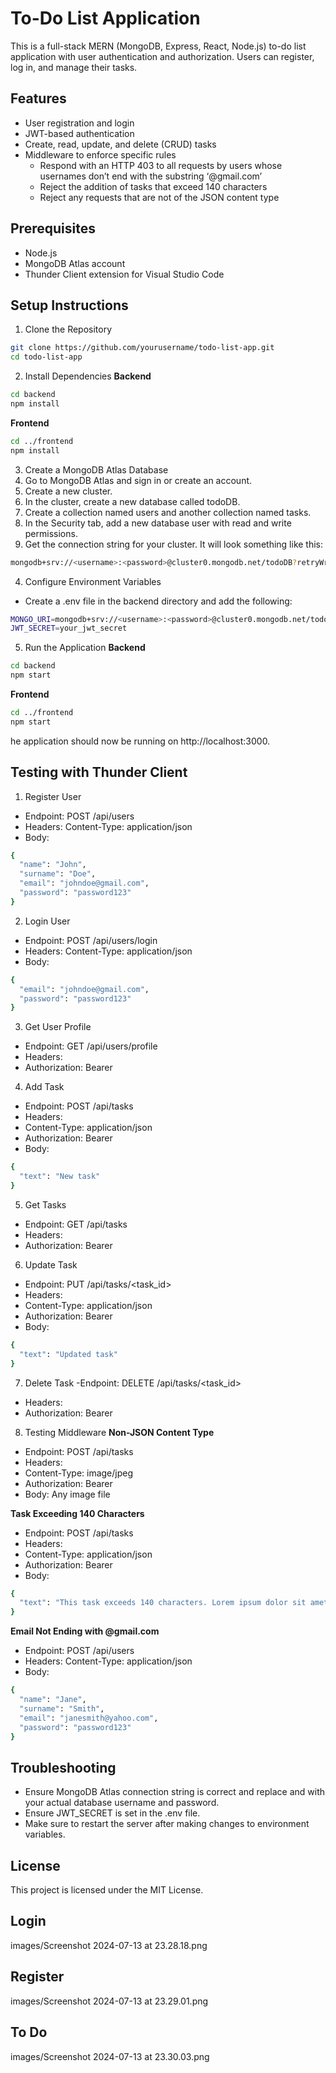 # To-Do List Application

This is a full-stack MERN (MongoDB, Express, React, Node.js) to-do list application with user authentication and authorization. Users can register, log in, and manage their tasks.

## Features
- User registration and login
- JWT-based authentication
- Create, read, update, and delete (CRUD) tasks
- Middleware to enforce specific rules
    - Respond with an HTTP 403 to all requests by users whose usernames don’t end with the substring ‘@gmail.com’
    - Reject the addition of tasks that exceed 140 characters
    - Reject any requests that are not of the JSON content type


## Prerequisites
- Node.js
- MongoDB Atlas account
- Thunder Client extension for Visual Studio Code


## Setup Instructions
1. Clone the Repository
```bash
git clone https://github.com/yourusername/todo-list-app.git
cd todo-list-app
```

2. Install Dependencies
**Backend**
```bash
cd backend
npm install
```

**Frontend**
```bash
cd ../frontend
npm install
```

3. Create a MongoDB Atlas Database
  1. Go to MongoDB Atlas and sign in or create an account.
  2. Create a new cluster.
  3. In the cluster, create a new database called todoDB.
  4. Create a collection named users and another collection named tasks.
  5. In the Security tab, add a new database user with read and write permissions.
  6. Get the connection string for your cluster. It will look something like this:

   ```bash
   mongodb+srv://<username>:<password>@cluster0.mongodb.net/todoDB?retryWrites=true&w=majority
   ```

4. Configure Environment Variables
- Create a .env file in the backend directory and add the following:
```bash
MONGO_URI=mongodb+srv://<username>:<password>@cluster0.mongodb.net/todoDB?retryWrites=true&w=majority
JWT_SECRET=your_jwt_secret
```

5. Run the Application
**Backend**
```bash
cd backend
npm start
```
**Frontend**
```bash
cd ../frontend
npm start
```
 he application should now be running on http://localhost:3000.

## Testing with Thunder Client
1. Register User
- Endpoint: POST /api/users
- Headers: Content-Type: application/json
- Body:
```bash
{
  "name": "John",
  "surname": "Doe",
  "email": "johndoe@gmail.com",
  "password": "password123"
}
```

2. Login User
- Endpoint: POST /api/users/login
- Headers: Content-Type: application/json
- Body:
```bash
{
  "email": "johndoe@gmail.com",
  "password": "password123"
}
```

3. Get User Profile
- Endpoint: GET /api/users/profile
- Headers:
- Authorization: Bearer <token>

4. Add Task
- Endpoint: POST /api/tasks
- Headers:
- Content-Type: application/json
- Authorization: Bearer <token>
- Body:
```bash
{
  "text": "New task"
}
```

5. Get Tasks
- Endpoint: GET /api/tasks
- Headers:
- Authorization: Bearer <token>


6. Update Task
- Endpoint: PUT /api/tasks/<task_id>
- Headers:
- Content-Type: application/json
- Authorization: Bearer <token>
- Body:
```bash
{
  "text": "Updated task"
}
```

7. Delete Task
-Endpoint: DELETE /api/tasks/<task_id>
- Headers:
- Authorization: Bearer <token>


8. Testing Middleware
**Non-JSON Content Type**
- Endpoint: POST /api/tasks
- Headers:
- Content-Type: image/jpeg
- Authorization: Bearer <token>
- Body: Any image file

**Task Exceeding 140 Characters**
- Endpoint: POST /api/tasks
- Headers:
- Content-Type: application/json
- Authorization: Bearer <token>
- Body:
```bash
{
  "text": "This task exceeds 140 characters. Lorem ipsum dolor sit amet, consectetur adipiscing elit. Integer nec odio. Praesent libero. Sed cursus ante dapibus diam."
}
```

**Email Not Ending with @gmail.com**
- Endpoint: POST /api/users
- Headers: Content-Type: application/json
- Body:
```bash
{
  "name": "Jane",
  "surname": "Smith",
  "email": "janesmith@yahoo.com",
  "password": "password123"
}
```

## Troubleshooting
- Ensure MongoDB Atlas connection string is correct and replace <username> and <password> with your actual database username and password.
- Ensure JWT_SECRET is set in the .env file.
- Make sure to restart the server after making changes to environment variables.

## License
This project is licensed under the MIT License.

## Login

images/Screenshot 2024-07-13 at 23.28.18.png

## Register

images/Screenshot 2024-07-13 at 23.29.01.png

## To Do

images/Screenshot 2024-07-13 at 23.30.03.png